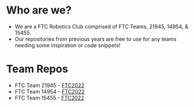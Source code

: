 # Who are we?
* We are a FTC Robotics Club comprised of FTC Teams, 21945, 14954, & 15455.
* Our repositories from previous years are free to use for any teams needing some inspiration or code snippets!

# Team Repos
* FTC Team 21945 - [FTC2022](https://github.com/Avon-Roborioles/Old-2022)
* FTC Team 14954 - [FTC2022](https://github.com/Avon-Roborioles/Old_2022-14954)
* FTC Team 15455 - [FTC2022](https://github.com/Avon-Roborioles/Old-2022-15455)

